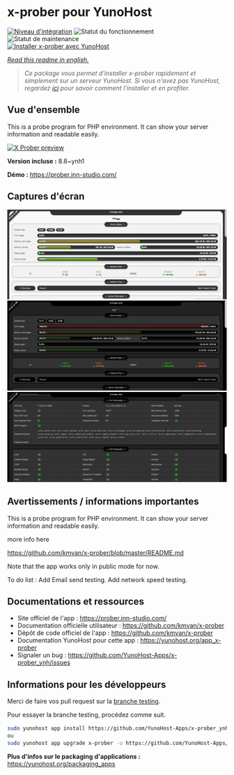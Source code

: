 <!--
N.B.: This README was automatically generated by https://github.com/YunoHost/apps/tree/master/tools/README-generator
It shall NOT be edited by hand.
-->

# x-prober pour YunoHost

[![Niveau d'intégration](https://dash.yunohost.org/integration/x-prober.svg)](https://dash.yunohost.org/appci/app/x-prober) ![Statut du fonctionnement](https://ci-apps.yunohost.org/ci/badges/x-prober.status.svg) ![Statut de maintenance](https://ci-apps.yunohost.org/ci/badges/x-prober.maintain.svg)  
[![Installer x-prober avec YunoHost](https://install-app.yunohost.org/install-with-yunohost.svg)](https://install-app.yunohost.org/?app=x-prober)

*[Read this readme in english.](./README.md)*

> *Ce package vous permet d'installer x-prober rapidement et simplement sur un serveur YunoHost.
Si vous n'avez pas YunoHost, regardez [ici](https://yunohost.org/#/install) pour savoir comment l'installer et en profiter.*

## Vue d'ensemble

This is a probe program for PHP environment. It can show your server information and readable easily.


[![X Prober preview](https://raw.githubusercontent.com/kmvan/x-prober/master/screenshots/preview.webp)](https://raw.githubusercontent.com/kmvan/x-prober/master/screenshots/preview.webp)



**Version incluse :** 8.8~ynh1

**Démo :** https://prober.inn-studio.com/

## Captures d'écran

![Capture d'écran de x-prober](./doc/screenshots/03.jpg)
![Capture d'écran de x-prober](./doc/screenshots/01.jpg)
![Capture d'écran de x-prober](./doc/screenshots/02.jpg)

## Avertissements / informations importantes

This is a probe program for PHP environment. It can show your server information and readable easily.

more info here

https://github.com/kmvan/x-prober/blob/master/README.md

Note that the app works only in public mode for now. 

To do list :
Add Email send testing.
Add network speed testing.

## Documentations et ressources

* Site officiel de l'app : <https://prober.inn-studio.com/>
* Documentation officielle utilisateur : <https://github.com/kmvan/x-prober>
* Dépôt de code officiel de l'app : <https://github.com/kmvan/x-prober>
* Documentation YunoHost pour cette app : <https://yunohost.org/app_x-prober>
* Signaler un bug : <https://github.com/YunoHost-Apps/x-prober_ynh/issues>

## Informations pour les développeurs

Merci de faire vos pull request sur la [branche testing](https://github.com/YunoHost-Apps/x-prober_ynh/tree/testing).

Pour essayer la branche testing, procédez comme suit.

``` bash
sudo yunohost app install https://github.com/YunoHost-Apps/x-prober_ynh/tree/testing --debug
ou
sudo yunohost app upgrade x-prober -u https://github.com/YunoHost-Apps/x-prober_ynh/tree/testing --debug
```

**Plus d'infos sur le packaging d'applications :** <https://yunohost.org/packaging_apps>
